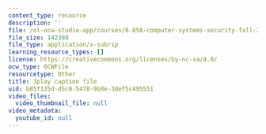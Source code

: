```yaml
---
content_type: resource
description: ''
file: /ol-ocw-studio-app/courses/6-858-computer-systems-security-fall-2014/b85f135dd5c054789b8e3def5c495551_QOtA76ga_fY.vtt
file_size: 142389
file_type: application/x-subrip
learning_resource_types: []
license: https://creativecommons.org/licenses/by-nc-sa/4.0/
ocw_type: OCWFile
resourcetype: Other
title: 3play caption file
uid: b85f135d-d5c0-5478-9b8e-3def5c495551
video_files:
  video_thumbnail_file: null
video_metadata:
  youtube_id: null
---
```


